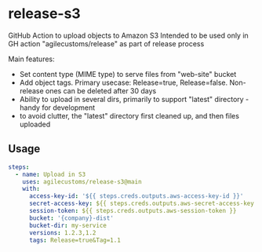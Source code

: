# release-s3
GitHub Action to upload objects to Amazon S3
Intended to be used only in GH action "agilecustoms/release" as part of release process 

Main features:
- Set content type (MIME type) to serve files from "web-site" bucket
- Add object tags. Primary usecase: Release=true, Release=false. Non-release ones can be deleted after 30 days
- Ability to upload in several dirs, primarily to support "latest" directory - handy for development
- to avoid clutter, the "latest" directory first cleaned up, and then files uploaded

## Usage
```yaml
steps:
  - name: Upload in S3
    uses: agilecustoms/release-s3@main
    with:
      access-key-id: '${{ steps.creds.outputs.aws-access-key-id }}'
      secret-access-key: ${{ steps.creds.outputs.aws-secret-access-key }}
      session-token: ${{ steps.creds.outputs.aws-session-token }}
      bucket: '{company}-dist'
      bucket-dir: my-service
      versions: 1.2.3,1.2
      tags: Release=true&Tag=1.1
```
